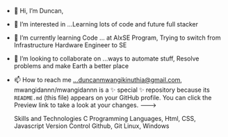 - 👋 Hi, I’m Duncan,
- 👀 I’m interested in ...Learning lots of code and future  full stacker
- 🌱 I’m currently learning Code ... at  AlxSE Program, Trying to switch from Infrastructure Hardware Engineer to SE
- 💞️ I’m looking to collaborate on ...ways to automate stuff, Resolve problems and make Earth  a better place 
- 📫 How to reach me ...duncanmwangikinuthia@gmail.com,
mwangidannn/mwangidannn is a ✨ special ✨ repository because its `README.md` (this file) appears on your GitHub profile.
You can click the Preview link to take a look at your changes.
--->

  Skills and Technologies
  C Programming Languages,
  Html, CSS, Javascript
  Version Control Github, Git
  Linux, Windows 
  
  

  
